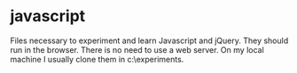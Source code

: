 # javascript
Files necessary to experiment and learn Javascript and jQuery. They should run in the browser. There is no need to use a web server. On my local machine I usually clone them in c:\experiments. 
